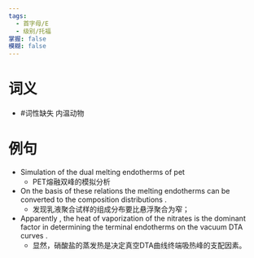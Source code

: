 ```yaml
---
tags:
  - 首字母/E
  - 级别/托福
掌握: false
模糊: false
---
```

# 词义
- #词性缺失 内温动物
# 例句
- Simulation of the dual melting endotherms of pet
	- PET熔融双峰的模拟分析
- On the basis of these relations the melting endotherms can be converted to the composition distributions .
	- 发现乳液聚合试样的组成分布要比悬浮聚合为窄；
- Apparently , the heat of vaporization of the nitrates is the dominant factor in determining the terminal endotherms on the vacuum DTA curves .
	- 显然，硝酸盐的蒸发热是决定真空DTA曲线终端吸热峰的支配因素。
